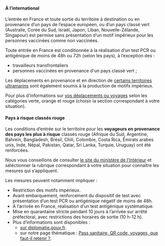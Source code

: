 #### À l’international

L’entrée en France et toute sortie du territoire à destination ou en provenance d’un pays de l’espace européen, ou d’un pays classé vert (Australie, Corée du Sud, Israël, Japon, Liban, Nouvelle-Zélande, Singapour) est permise sans présentation d’un motif impérieux pour les personnes vaccinées comme non vaccinées.  

Toute entrée en France est conditionnée à la réalisation d’un test PCR ou antigénique de moins de 48h ou 72h (selon les pays), à l’exception des :
* travailleurs transfrontaliers
* personnes vaccinées en provenance d'un pays classé vert ;

Les déplacements en provenance et en direction de [certains territoires ultramarins](https://www.gouvernement.fr/info-coronavirus/outre-mer) sont également soumis à la production de motifs impérieux. 

Pour plus d’informations sur [vos déplacements ou voyages](https://www.interieur.gouv.fr/Actualites/Infos-pratiques/Attestation-de-deplacement-et-de-voyage) selon les catégories verte, orange et rouge (choisir la section correspondant à votre situation).

#### Pays à risque classés rouge

Les conditions d’entrée sur le territoire pour les **voyageurs en provenance des pays les plus à risque** classés rouge (Afrique du Sud, Argentine, Bahreïn, Bangladesh, Brésil, Chili, Colombie, Costa Rica, Émirats arabes unis, Inde, Népal, Pakistan, Qatar, Sri Lanka, Turquie, Uruguay) ont été renforcées.   
  
Nous vous conseillons de consulter [le site du ministère de l’Intérieur](https://www.interieur.gouv.fr/Actualites/L-actu-du-Ministere/Attestation-de-deplacement-et-de-voyage) et séléctionner la rubrique correspondant à votre situation pour connaître les mesures qui s’appliquent.

Les mesures peuvent notamment impliquer : 

* Restriction des motifs impérieux.
* Avant embarquement, renforcement du dispositif de test avec présentation d’un test PCR ou antigénique négatif de moins de 48h.  
* À l’arrivée en France, réalisation d’un test antigénique systématique.
* Mise en quarantaine stricte pendant 10 jours à l’arrivée sur arrêté préfectoral, avec restrictions des horaires de sortie (10 h-12 h).
* Plus d’informations sont disponibles : 
  * [sur diplomatie.gouv.fr](https://www.diplomatie.gouv.fr/fr/conseils-aux-voyageurs/informations-pratiques/article/coronavirus-covid-19).
  * sur notre page thématique : [Pass sanitaire, QR code, voyages, que faut-il retenir ?](https://mesconseilscovid.sante.gouv.fr/pass-sanitaire-qr-code-voyages.html).
